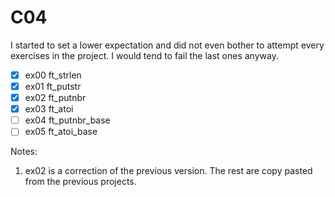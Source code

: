 # C04

I started to set a lower expectation and did not even bother to attempt every exercises in the project. I would tend to fail the last ones anyway.

- [x] ex00	ft_strlen
- [x] ex01	ft_putstr
- [x] ex02	ft_putnbr
- [x] ex03	ft_atoi
- [ ] ex04	ft_putnbr_base
- [ ] ex05	ft_atoi_base

Notes:
1. ex02 is a correction of the previous version. The rest are copy pasted from the previous projects.
